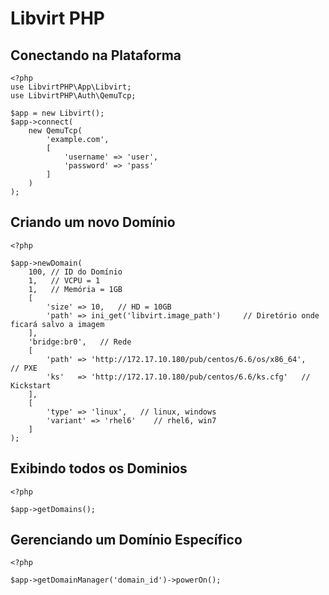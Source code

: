 Libvirt PHP
===========

Conectando na Plataforma
------------------------

    <?php
    use LibvirtPHP\App\Libvirt;
    use LibvirtPHP\Auth\QemuTcp;

    $app = new Libvirt();
    $app->connect(
        new QemuTcp(
            'example.com',
            [
                'username' => 'user',
                'password' => 'pass'
            ]
        )
    );

Criando um novo Domínio
-----------------------

    <?php

    $app->newDomain(
        100, // ID do Domínio
        1,   // VCPU = 1
        1,   // Memória = 1GB
        [
            'size' => 10,   // HD = 10GB
            'path' => ini_get('libvirt.image_path')     // Diretório onde ficará salvo a imagem
        ],
        'bridge:br0',   // Rede
        [
            'path' => 'http://172.17.10.180/pub/centos/6.6/os/x86_64',   // PXE
            'ks'   => 'http://172.17.10.180/pub/centos/6.6/ks.cfg'   // Kickstart
        ],
        [
            'type' => 'linux',   // linux, windows
            'variant' => 'rhel6'    // rhel6, win7
        ]
    );


Exibindo todos os Dominios
--------------------------

    <?php

    $app->getDomains();

Gerenciando um Domínio Específico
---------------------------------

    <?php

    $app->getDomainManager('domain_id')->powerOn();
